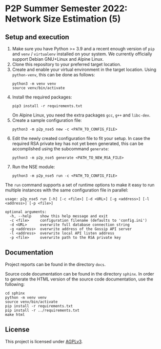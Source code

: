 # P2P Summer Semester 2022: Network Size Estimation (5)

## Setup and execution

1. Make sure you have Python >= 3.9 and a recent enough version of `pip`
   and `venv` / `virtualenv` installed on your system. We currently
   officially support Debian GNU+Linux and Alpine Linux.
2. Clone this repository to your preferred target location.
3. Create and enable your virtual environment in the target location.
   Using `python-venv`, this can be done as follows:
   ```shell
   python3 -m venv venv
   source venv/bin/activate
   ```
4. Install the required packages:
   ```shell
   pip3 install -r requirements.txt
   ```
   On Alpine Linux, you need the extra packages `gcc`, `g++` and `libc-dev`.
5. Create a sample configuration file:
   ```shell
   python3 -m p2p_nse5 new -c <PATH_TO_CONFIG_FILE>
   ```
6. Edit the newly created configuration file to fit your setup.
   In case the required RSA private key has not yet been generated,
   this can be accomplished using the subcommand `generate`:
   ```shell
   python3 -m p2p_nse5 generate <PATH_TO_NEW_RSA_FILE>
   ```
7. Run the NSE module:
   ```shell
   python3 -m p2p_nse5 run -c <PATH_TO_CONFIG_FILE>
   ```

The `run` command supports a set of runtime options to make it easy to
run multiple instances with the same configuration file in parallel:

```
usage: p2p_nse5 run [-h] [-c <file>] [-d <URL>] [-g <address>] [-l <address>] [-p <file>]

optional arguments:
  -h, --help    show this help message and exit
  -c <file>     configuration filename (defaults to 'config.ini')
  -d <URL>      overwrite full database connection string
  -g <address>  overwrite address of the Gossip API server
  -l <address>  overwrite local API listen address
  -p <file>     overwrite path to the RSA private key
```

## Documentation

Project reports can be found in the directory `docs`.

Source code documentation can be found in the directory `sphinx`. In order to
generate the HTML version of the source code documentation, use the following:

```shell
cd sphinx
python -m venv venv
source venv/bin/activate
pip install -r requirements.txt
pip install -r ../requirements.txt
make html
```

## License

This project is licensed under [AGPLv3](./LICENSE).
